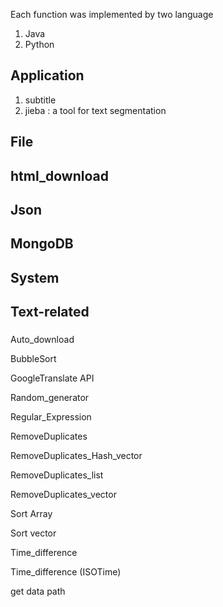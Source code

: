 Each function was implemented by two language 

1. Java
2. Python  

## Application
 1. subtitle
 2. jieba :	a tool for text segmentation

## File

## html_download

## Json

## MongoDB

## System

## Text-related

### 

Auto_download

BubbleSort

GoogleTranslate API

Random_generator

Regular_Expression

RemoveDuplicates

RemoveDuplicates_Hash_vector

RemoveDuplicates_list

RemoveDuplicates_vector

Sort Array

Sort vector

Time_difference

Time_difference (ISOTime)

get data path